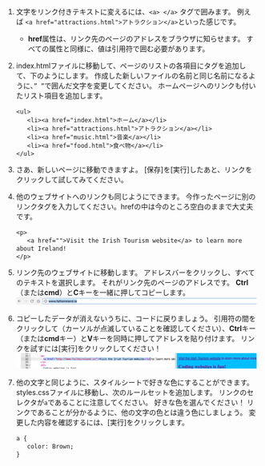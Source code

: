 1. 文字をリンク付きテキストに変えるには、`<a> </a>` タグで囲みます。 例えば `<a href="attractions.html">アトラクション</a>`といった感じです。

   * **href**属性は、リンク先のページのアドレスをブラウザに知らせます。 すべての属性と同様に、値は引用符で囲む必要があります。

2. index.htmlファイルに移動して、ページのリストの各項目にタグを追加して、下のようにします。 作成した新しいファイルの名前と同じ名前になるように、`” ”`で囲んだ文字を変更してください。 ホームページへのリンクも付いたリスト項目を追加します。

   ```
   <ul>
      <li><a href="index.html">ホーム</a></li>
      <li><a href="attractions.html">アトラクション</a></li>
      <li><a href="music.html">音楽</a></li>
      <li><a href="food.html">食べ物</a></li>
   </ul>
   ```

3. さあ、新しいページに移動できますよ。 \[保存\]を\[実行\]したあと、リンクをクリックして試してみてください。

4. 他のウェブサイトへのリンクも同じようにできます。 今作ったページに別のリンクタグを入力してください。hrefの中は今のところ空白のままで大丈夫です。

   ```
   <p>
      <a href="">Visit the Irish Tourism website</a> to learn more about Ireland!
   </p>
   ```

5. リンク先のウェブサイトに移動します。 アドレスバーをクリックし、すべてのテキストを選択します。 それがリンク先のページのアドレスです。 **Ctrl**（または**cmd**）と**C**キーを一緒に押してコピーします。![](assets/AddressBarURL.png)

6. コピーしたデータが消えないうちに、コードに戻りましょう。 引用符の間をクリックして（カーソルが点滅していることを確認してください）、**Ctrl**キー（または**cmd**キー）と**V**キーを同時に押してアドレスを貼り付けます。 リンクを試すには\[実行\]をクリックしてください！![](assets/LinkTagWithURL.png)

7. 他の文字と同じように、スタイルシートで好きな色にすることができます。 styles.cssファイルに移動し、次のルールセットを追加します。 リンクのセレクタが`a`であることに注意してください。 好きな色を選んでください！ リンクであることが分かるように、他の文字の色とは違う色にしましょう。 変更した内容を確認するには、\[実行\]をクリックします。

   ```
   a {
      color: Brown;
   }
   ```



